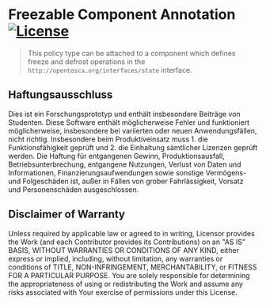 # Freezable Component Annotation [![License](https://img.shields.io/badge/License-Apache%202.0-blue.svg)](https://opensource.org/licenses/Apache-2.0)

> This policy type can be attached to a component which defines freeze and defrost operations in the `http://opentosca.org/interfaces/state` interface.

## Haftungsausschluss

Dies ist ein Forschungsprototyp und enthält insbesondere Beiträge von Studenten. Diese Software enthält möglicherweise
Fehler und funktioniert möglicherweise, insbesondere bei variierten oder neuen Anwendungsfällen, nicht richtig.
Insbesondere beim Produktiveinsatz muss 1. die Funktionsfähigkeit geprüft und 2. die Einhaltung sämtlicher Lizenzen
geprüft werden. Die Haftung für entgangenen Gewinn, Produktionsausfall, Betriebsunterbrechung, entgangene Nutzungen,
Verlust von Daten und Informationen, Finanzierungsaufwendungen sowie sonstige Vermögens- und Folgeschäden ist, außer in
Fällen von grober Fahrlässigkeit, Vorsatz und Personenschäden ausgeschlossen.

## Disclaimer of Warranty

Unless required by applicable law or agreed to in writing, Licensor provides the Work (and each Contributor provides its
Contributions) on an "AS IS" BASIS, WITHOUT WARRANTIES OR CONDITIONS OF ANY KIND, either express or implied, including,
without limitation, any warranties or conditions of TITLE, NON-INFRINGEMENT, MERCHANTABILITY, or FITNESS FOR A
PARTICULAR PURPOSE. You are solely responsible for determining the appropriateness of using or redistributing the Work
and assume any risks associated with Your exercise of permissions under this License.
